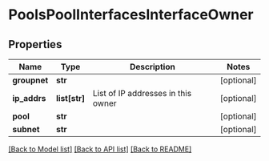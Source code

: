 # PoolsPoolInterfacesInterfaceOwner

## Properties
Name | Type | Description | Notes
------------ | ------------- | ------------- | -------------
**groupnet** | **str** |  | [optional] 
**ip_addrs** | **list[str]** | List of IP addresses in this owner | [optional] 
**pool** | **str** |  | [optional] 
**subnet** | **str** |  | [optional] 

[[Back to Model list]](../README.md#documentation-for-models) [[Back to API list]](../README.md#documentation-for-api-endpoints) [[Back to README]](../README.md)


